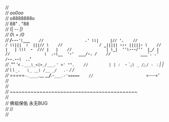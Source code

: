 //   
//                       _oo0oo_   
//                      o8888888o   
//                      88" . "88   
//                      (| -_- |)   
//                      0\  =  /0   
//                    ___/`---'\___   
//                  .' \\|     |// '.   
//                 / \\|||  :  |||// \   
//                / _||||| -:- |||||- \   
//               |   | \\\  -  /// |   |   
//               | \_|  ''\---/''  |_/ |   
//               \  .-\__  '-'  ___/-. /   
//             ___'. .'  /--.--\  `. .'___   
//          ."" '<  `.___\_<|>_/___.' >' "".   
//         | | :  `- \`.;`\ _ /`;.`/ - ` : | |   
//         \  \ `_.   \_ __\ /__ _/   .-` /  /   
//     =====`-.____`.___ \_____/___.-`___.-'=====   
//                       `=---='   
//   
//   
//        ~~~~~~~~~~~~~~~~~~~~~~~~~~~~~~~~~~~~~~~~~~~   
//   
//               佛祖保佑         永无BUG   
//
//   
//   
